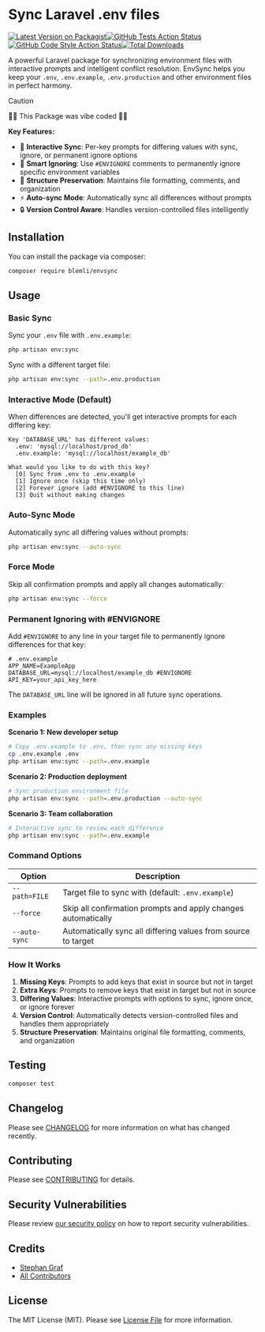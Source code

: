# Sync Laravel .env files

[![Latest Version on Packagist](https://img.shields.io/packagist/v/blemli/envsync.svg?style=flat-square)](https://packagist.org/packages/blemli/envsync)[![GitHub Tests Action Status](https://img.shields.io/github/actions/workflow/status/blemli/envsync/run-tests.yml?branch=main&label=tests&style=flat-square)](https://github.com/blemli/envsync/actions?query=workflow%3Arun-tests+branch%3Amain)[![GitHub Code Style Action Status](https://img.shields.io/github/actions/workflow/status/blemli/envsync/fix-php-code-style-issues.yml?branch=main&label=code%20style&style=flat-square)](https://github.com/blemli/envsync/actions?query=workflow%3A"Fix+PHP+code+style+issues"+branch%3Amain)[![Total Downloads](https://img.shields.io/packagist/dt/blemli/envsync.svg?style=flat-square)](https://packagist.org/packages/blemli/envsync)

A powerful Laravel package for synchronizing environment files with interactive prompts and intelligent conflict resolution. EnvSync helps you keep your `.env`, `.env.example`, `.env.production` and other environment files in perfect harmony.



> [!CAUTION] 
>
>  🤖🧠 This Package was vibe coded 🤖🧠



**Key Features:**

- 🔄 **Interactive Sync**: Per-key prompts for differing values with sync, ignore, or permanent ignore options
- 🚫 **Smart Ignoring**: Use `#ENVIGNORE` comments to permanently ignore specific environment variables
- 📁 **Structure Preservation**: Maintains file formatting, comments, and organization
- ⚡ **Auto-sync Mode**: Automatically sync all differences without prompts
- 🔒 **Version Control Aware**: Handles version-controlled files intelligently



## Installation

You can install the package via composer:

```bash
composer require blemli/envsync
```



## Usage

### Basic Sync

Sync your `.env` file with `.env.example`:

```bash
php artisan env:sync
```

Sync with a different target file:

```bash
php artisan env:sync --path=.env.production
```

### Interactive Mode (Default)

When differences are detected, you'll get interactive prompts for each differing key:

```
Key 'DATABASE_URL' has different values:
  .env: 'mysql://localhost/prod_db'
  .env.example: 'mysql://localhost/example_db'

What would you like to do with this key?
  [0] Sync from .env to .env.example
  [1] Ignore once (skip this time only)
  [2] Forever ignore (add #ENVIGNORE to this line)
  [3] Quit without making changes
```

### Auto-Sync Mode

Automatically sync all differing values without prompts:

```bash
php artisan env:sync --auto-sync
```

### Force Mode

Skip all confirmation prompts and apply all changes automatically:

```bash
php artisan env:sync --force
```

### Permanent Ignoring with #ENVIGNORE

Add `#ENVIGNORE` to any line in your target file to permanently ignore differences for that key:

```env
# .env.example
APP_NAME=ExampleApp
DATABASE_URL=mysql://localhost/example_db #ENVIGNORE
API_KEY=your_api_key_here
```

The `DATABASE_URL` line will be ignored in all future sync operations.

### Examples

**Scenario 1: New developer setup**
```bash
# Copy .env.example to .env, then sync any missing keys
cp .env.example .env
php artisan env:sync --path=.env.example
```

**Scenario 2: Production deployment**
```bash
# Sync production environment file
php artisan env:sync --path=.env.production --auto-sync
```

**Scenario 3: Team collaboration**
```bash
# Interactive sync to review each difference
php artisan env:sync --path=.env.example
```

### Command Options

| Option | Description |
|--------|-------------|
| `--path=FILE` | Target file to sync with (default: `.env.example`) |
| `--force` | Skip all confirmation prompts and apply changes automatically |
| `--auto-sync` | Automatically sync all differing values from source to target |

### How It Works

1. **Missing Keys**: Prompts to add keys that exist in source but not in target
2. **Extra Keys**: Prompts to remove keys that exist in target but not in source  
3. **Differing Values**: Interactive prompts with options to sync, ignore once, or ignore forever
4. **Version Control**: Automatically detects version-controlled files and handles them appropriately
5. **Structure Preservation**: Maintains original file formatting, comments, and organization

## Testing

```bash
composer test
```

## Changelog

Please see [CHANGELOG](CHANGELOG.md) for more information on what has changed recently.

## Contributing

Please see [CONTRIBUTING](CONTRIBUTING.md) for details.

## Security Vulnerabilities

Please review [our security policy](../../security/policy) on how to report security vulnerabilities.

## Credits

- [Stephan Graf](https://github.com/grafst)
- [All Contributors](../../contributors)

## License

The MIT License (MIT). Please see [License File](LICENSE.md) for more information.
